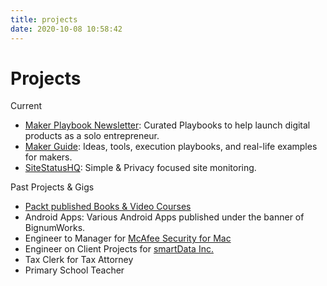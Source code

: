 ```yaml
---
title: projects
date: 2020-10-08 10:58:42
---
```

# Projects

Current

* [Maker Playbook Newsletter](/makerplaybook/): Curated Playbooks to help launch digital products as a solo entrepreneur.
* [Maker Guide](https://makerguide.harishgarg.com): Ideas, tools, execution playbooks, and real-life examples for makers.
* [SiteStatusHQ](https://sitestatushq.com): Simple & Privacy focused site monitoring.

Past Projects & Gigs

* [Packt published Books & Video Courses](https://www.packtpub.com/in/catalogsearch/result/?q=harish%20garg)
* Android Apps: Various Android Apps published under the banner of BignumWorks.
* Engineer to Manager for [McAfee Security for Mac](https://mcafee.com)
* Engineer on Client Projects for [smartData Inc.](https://www.smartdatainc.com/)
* Tax Clerk for Tax Attorney
* Primary School Teacher
